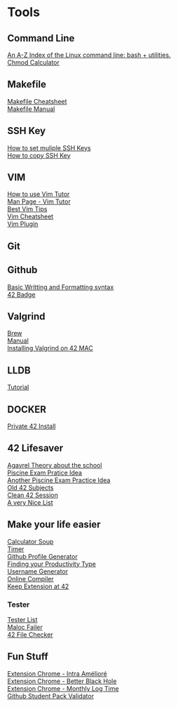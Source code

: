 # Tools

## Command Line
[An A-Z Index of the Linux command line: bash + utilities.](https://ss64.com/bash/)\
[Chmod Calculator](https://chmod-calculator.com/)

## Makefile
[Makefile Cheatsheet](https://bytes.usc.edu/cs104/wiki/makefile/#multi-file-example)\
[Makefile Manual](https://www.gnu.org/software/make/manual/html_node/Introduction.html)

## SSH Key
[How to set muliple SSH Keys](https://betterprogramming.pub/how-to-set-up-multiple-ssh-keys-ae6688f76570)\
[How to copy SSH Key](https://linuxhint.com/copy_ssh_keys/)

## VIM
[How to use Vim Tutor](https://superuser.com/questions/246487/how-to-use-vimtutor)\
[Man Page - Vim Tutor](https://web.archive.org/web/20100107121743/http://linuxcommand.gds.tuwien.ac.at/man_pages/vimtutor1.html)\
[Best Vim Tips](https://vim.fandom.com/wiki/Best_Vim_Tips)\
[Vim Cheatsheet](https://vim.rtorr.com/)\
[Vim Plugin](https://vimawesome.com/)

## Git

## Github
[Basic Writting and Formatting syntax](https://docs.github.com/en/get-started/writing-on-github/getting-started-with-writing-and-formatting-on-github/basic-writing-and-formatting-syntax)\
[42 Badge](https://github.com/JaeSeoKim/badge42)

## Valgrind
[Brew](https://github.com/kube/42homebrew)\
[Manual](https://valgrind.org/docs/manual/quick-start.html)\
[Installing Valgrind on 42 MAC](https://github.com/LouisBrunner/valgrind-macos)

## LLDB
[Tutorial](https://lldb.llvm.org/use/tutorial.html)

## DOCKER
[Private 42 Install](https://github.com/opsec-infosec/42-Devcontainer)

## 42 Lifesaver
[Agavrel Theory about the school](https://github.com/agavrel/42_CheatSheet)\
[Piscine Exam Pratice Idea](https://github.com/alanbarrett2/42-Final-Exam)\
[Another Piscine Exam Practice Idea](https://github.com/barimehdi77/42-piscine-exam)\
[Old 42 Subjects](https://github.com/Binary-Hackers/42_Subjects)\
[Clean 42 Session](https://github.com/ombhd/Cleaner_42)\
[A very Nice List](https://github.com/leeoocca/awesome-42)

 
## Make your life easier
[Calculator Soup](https://www.calculatorsoup.com/)\
[Timer](https://timer.singuerinc.com/)\
[Github Profile Generator](https://rahuldkjain.github.io/gh-profile-readme-generator/)\
[Finding your Productivity Type](https://todoist.com/productivity-methods)\
[Username Generator](https://www.spinxo.com/)\
[Online Compiler](https://onecompiler.com/)\
[Keep Extension at 42](https://github.com/FreekBes/keep_extensions)

### Tester
[Tester List](https://github.com/Kwevan/42-Tests)\
[Maloc Failer](https://github.com/hilmi-yilmaz/malloc_failer)\
[42 File Checker](https://github.com/jgigault/42FileChecker)


## Fun Stuff
[Extension Chrome - Intra Amélioré](https://chrome.google.com/webstore/detail/improved-intra-42/hmflgigeigiejaogcgamkecmlibcpdgo)\
[Extension Chrome - Better Black Hole](https://chrome.google.com/webstore/detail/better-black-hole-42-intr/oimhggembfdoaimpkppcpdjnfejiakbf)\
[Extension Chrome - Monthly Log Time](https://chrome.google.com/webstore/detail/ftlogtime/mnohnflacgkmhaocfhhmjeeciibiciep)\
[Github Student Pack Validator](https://github-portal.42.fr/)

